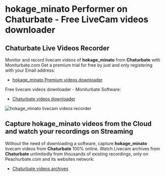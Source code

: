 # hokage_minato Performer on Chaturbate - Free LiveCam videos downloader

## Chaturbate Live Videos Recorder

Monitor and record livecam videos of **hokage_minato** from **Chaturbate** with Moniturbate.com
Get a premium trial for free by just and only registering with your Email address:
* [hokage_minato Premium videos downloader](https://moniturbate.com/request-demo-licence-key.html)

Free livecam videos downloader - Moniturbate Software:
* [Chaturbate videos downloader](https://moniturbate.com/moniturbate-download-software.html)

![hokage_minato livecam videos recorder](https://peachurnet.com/templates/moniturbate-software.png)


## Capture hokage_minato videos from the Cloud and watch your recordings on Streaming

Without the need of downloading a software, capture **hokage_minato** livecam videos from **Chaturbate** 100% online.
Watch Livecam archives from **Chaturbate** unlimitedly from thousands of existing recordings, only on Peachurbate.com and its websites network:
* [Chaturbate videos archives](https://peachurnet.com/)